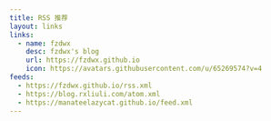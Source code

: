 ```yaml
---
title: RSS 推荐
layout: links
links:
  - name: fzdwx
    desc: fzdwx's blog
    url: https://fzdwx.github.io
    icon: https://avatars.githubusercontent.com/u/65269574?v=4
feeds:
  - https://fzdwx.github.io/rss.xml
  - https://blog.rxliuli.com/atom.xml
  - https://manateelazycat.github.io/feed.xml
---
```

